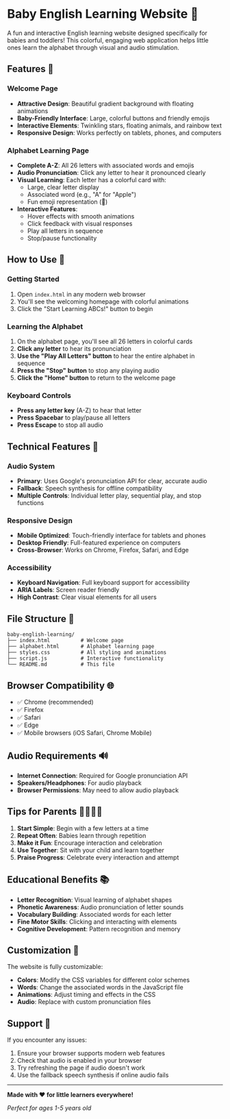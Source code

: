 # Baby English Learning Website 🍼

A fun and interactive English learning website designed specifically for babies and toddlers! This colorful, engaging web application helps little ones learn the alphabet through visual and audio stimulation.

## Features 🌟

### Welcome Page
- **Attractive Design**: Beautiful gradient background with floating animations
- **Baby-Friendly Interface**: Large, colorful buttons and friendly emojis
- **Interactive Elements**: Twinkling stars, floating animals, and rainbow text
- **Responsive Design**: Works perfectly on tablets, phones, and computers

### Alphabet Learning Page
- **Complete A-Z**: All 26 letters with associated words and emojis
- **Audio Pronunciation**: Click any letter to hear it pronounced clearly
- **Visual Learning**: Each letter has a colorful card with:
  - Large, clear letter display
  - Associated word (e.g., "A" for "Apple")
  - Fun emoji representation (🍎)
- **Interactive Features**:
  - Hover effects with smooth animations
  - Click feedback with visual responses
  - Play all letters in sequence
  - Stop/pause functionality

## How to Use 📖

### Getting Started
1. Open `index.html` in any modern web browser
2. You'll see the welcoming homepage with colorful animations
3. Click the "Start Learning ABCs!" button to begin

### Learning the Alphabet
1. On the alphabet page, you'll see all 26 letters in colorful cards
2. **Click any letter** to hear its pronunciation
3. **Use the "Play All Letters" button** to hear the entire alphabet in sequence
4. **Press the "Stop" button** to stop any playing audio
5. **Click the "Home" button** to return to the welcome page

### Keyboard Controls
- **Press any letter key** (A-Z) to hear that letter
- **Press Spacebar** to play/pause all letters
- **Press Escape** to stop all audio

## Technical Features 🔧

### Audio System
- **Primary**: Uses Google's pronunciation API for clear, accurate audio
- **Fallback**: Speech synthesis for offline compatibility
- **Multiple Controls**: Individual letter play, sequential play, and stop functions

### Responsive Design
- **Mobile Optimized**: Touch-friendly interface for tablets and phones
- **Desktop Friendly**: Full-featured experience on computers
- **Cross-Browser**: Works on Chrome, Firefox, Safari, and Edge

### Accessibility
- **Keyboard Navigation**: Full keyboard support for accessibility
- **ARIA Labels**: Screen reader friendly
- **High Contrast**: Clear visual elements for all users

## File Structure 📁

```
baby-english-learning/
├── index.html          # Welcome page
├── alphabet.html       # Alphabet learning page
├── styles.css          # All styling and animations
├── script.js           # Interactive functionality
└── README.md           # This file
```

## Browser Compatibility 🌐

- ✅ Chrome (recommended)
- ✅ Firefox
- ✅ Safari
- ✅ Edge
- ✅ Mobile browsers (iOS Safari, Chrome Mobile)

## Audio Requirements 🔊

- **Internet Connection**: Required for Google pronunciation API
- **Speakers/Headphones**: For audio playback
- **Browser Permissions**: May need to allow audio playback

## Tips for Parents 👨‍👩‍👧‍👦

1. **Start Simple**: Begin with a few letters at a time
2. **Repeat Often**: Babies learn through repetition
3. **Make it Fun**: Encourage interaction and celebration
4. **Use Together**: Sit with your child and learn together
5. **Praise Progress**: Celebrate every interaction and attempt

## Educational Benefits 📚

- **Letter Recognition**: Visual learning of alphabet shapes
- **Phonetic Awareness**: Audio pronunciation of letter sounds
- **Vocabulary Building**: Associated words for each letter
- **Fine Motor Skills**: Clicking and interacting with elements
- **Cognitive Development**: Pattern recognition and memory

## Customization 🎨

The website is fully customizable:
- **Colors**: Modify the CSS variables for different color schemes
- **Words**: Change the associated words in the JavaScript file
- **Animations**: Adjust timing and effects in the CSS
- **Audio**: Replace with custom pronunciation files

## Support 💬

If you encounter any issues:
1. Ensure your browser supports modern web features
2. Check that audio is enabled in your browser
3. Try refreshing the page if audio doesn't work
4. Use the fallback speech synthesis if online audio fails

---

**Made with ❤️ for little learners everywhere!**

*Perfect for ages 1-5 years old* 